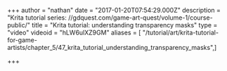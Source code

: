 +++
author = "nathan"
date = "2017-01-20T07:54:29.000Z"
description = "Krita tutorial series: //gdquest.com/game-art-quest/volume-1/course-public/"
title = "Krita tutorial: understanding transparency masks"
type = "video"
videoid = "hLW6ulXZ9GM"
aliases = [ "/tutorial/art/krita-tutorial-for-game-artists/chapter_5/47_krita_tutorial_understanding_transparency_masks",]

+++